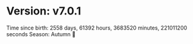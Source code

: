 # Version: v7.0.1
Time since birth: 2558 days, 61392 hours, 3683520 minutes, 221011200 seconds
Season: Autumn 🍁
